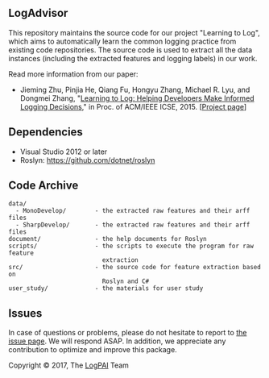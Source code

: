 ## LogAdvisor

This repository maintains the source code for our project "Learning to Log", which aims to automatically learn the common logging practice from existing code repositories. The source code is used to extract all the data instances (including the extracted features and logging labels) in our work.

Read more information from our paper:
- Jieming Zhu, Pinjia He, Qiang Fu, Hongyu Zhang, Michael R. Lyu, and Dongmei Zhang, "[Learning to Log: Helping Developers Make Informed Logging Decisions](http://jiemingzhu.github.io/pub/jmzhu_icse2015.pdf)," in Proc. of ACM/IEEE ICSE, 2015. [[Project page](http://logpai.github.io/LogAdvisor)]


## Dependencies

- Visual Studio 2012 or later
- Roslyn: https://github.com/dotnet/roslyn


## Code Archive

```
data/
  - MonoDevelop/        - the extracted raw features and their arff files
  - SharpDevelop/       - the extracted raw features and their arff files
document/               - the help documents for Roslyn
scripts/                - the scripts to execute the program for raw feature 
                          extraction 
src/                    - the source code for feature extraction based on 
                          Roslyn and C#
user_study/             - the materials for user study
```
	  

## Issues

In case of questions or problems, please do not hesitate to report to [the 
issue page](https://github.com/logpai/LogAdvisor/issues). We will respond ASAP. 
In addition, we appreciate any contribution to optimize and improve this 
package.



Copyright &copy; 2017, The [LogPAI](https://github.com/logpai) Team  
